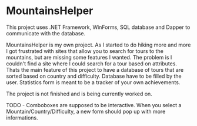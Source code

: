 # MountainsHelper

This project uses .NET Framework, WinForms, SQL database and Dapper to communicate with the database.

MountainsHelper is my own project. As I started to do hiking more and more I got frustrated with sites that allow you to search for tours to the mountains, but are missing some features I wanted. The problem is I couldn't find a site where I could search for a tour based on 
attributes. Thats the main feature of this project to have a database of tours that are sorted based on country and difficulty. Database have to be filled by the user. Statistics form is meant to be a tracker of your
own achievements.

The project is not finished and is being currently worked on.

TODO - Comboboxes are supposed to be interactive. When you select a Mountain/Country/Difficulty, a new form should pop up with more informations.
